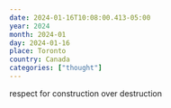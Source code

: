 ```yaml
---
date: 2024-01-16T10:08:00.413-05:00
year: 2024
month: 2024-01
day: 2024-01-16
place: Toronto
country: Canada
categories: ["thought"]
---
```

respect for construction over destruction

